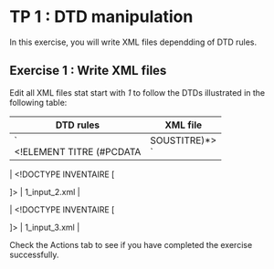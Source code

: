 # TP 1 : DTD manipulation

In this exercise, you will write XML files dependding of DTD rules.

## Exercise 1 : Write XML files
Edit all XML files stat start with _1_ to follow the DTDs illustrated in the following table:

| DTD rules | XML file |
| --- | --- |
| `<!DOCTYPE INVENTAIRE [ <br/> <!ELEMENT INVENTAIRE (TITRE)> <br/> <!ELEMENT TITRE (#PCDATA | SOUSTITRE)*> <br/> <!ELEMENT SOUSTITRE (#PCDATA)>` | [1_input_1.xml](link_to_xml_file) |


| <!DOCTYPE INVENTAIRE [
<!ELEMENT INVENTAIRE (TITRE)*>
<!ELEMENT TITRE (#PCDATA | SOUSTITRE)>
<!ELEMENT SOUSTITRE (#PCDATA)> ]> | 1_input_2.xml |

| <!DOCTYPE INVENTAIRE [
<!ELEMENT INVENTAIRE (TITRE)>
<!ELEMENT TITRE (#PCDATA, SOUSTITRE)*>
<!ELEMENT SOUSTITRE (#PCDATA)> ]> | 1_input_3.xml |


     
  Check the Actions tab to see if you have completed the exercise successfully.
